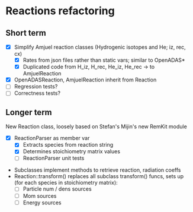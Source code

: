# Reactions refactoring

## Short term

- [x] Simplify Amjuel reaction classes (Hydrogenic isotopes and He; iz, rec, cx)
  - [x] Rates from json files rather than static vars; similar to OpenADAS*
  - [x] Duplicated code from H_iz, H_rec, He_iz, He_rec $\to$ to AmjuelReaction
- [x] OpenADASReaction, AmjuelReaction inherit from Reaction
- [ ] Regression tests?
- [ ] Correctness tests?

## Longer term

New Reaction class, loosely based on Stefan's Mijin's new RemKit module
- [x] ReactionParser as member var
  - [x] Extracts species from reaction string
  - [x] Determines stoichiometry matrix values
  - [ ] ReactionParser unit tests
- Subclasses implement methods to retrieve reaction, radiation coeffs
- Reaction::transform() replaces all subclass transform() funcs, sets up (for each species in stoichiometry matrix):
  - [ ] Particle num / dens sources
  - [ ] Mom sources
  - [ ] Energy sources
